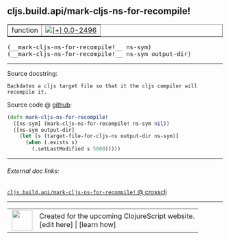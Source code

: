 ## cljs.build.api/mark-cljs-ns-for-recompile!



 <table border="1">
<tr>
<td>function</td>
<td><a href="https://github.com/cljsinfo/cljs-api-docs/tree/0.0-2496"><img valign="middle" alt="[+] 0.0-2496" title="Added in 0.0-2496" src="https://img.shields.io/badge/+-0.0--2496-lightgrey.svg"></a> </td>
</tr>
</table>


 <samp>
(__mark-cljs-ns-for-recompile!__ ns-sym)<br>
</samp>
 <samp>
(__mark-cljs-ns-for-recompile!__ ns-sym output-dir)<br>
</samp>

---





Source docstring:

```
Backdates a cljs target file so that it the cljs compiler will recompile it.
```


Source code @ [github](https://github.com/clojure/clojurescript/blob/r3153/src/clj/cljs/build/api.clj#L37-L43):

```clj
(defn mark-cljs-ns-for-recompile!
  ([ns-sym] (mark-cljs-ns-for-recompile! ns-sym nil))
  ([ns-sym output-dir]
    (let [s (target-file-for-cljs-ns output-dir ns-sym)]
      (when (.exists s)
        (.setLastModified s 5000)))))
```

<!--
Repo - tag - source tree - lines:

 <pre>
clojurescript @ r3153
└── src
    └── clj
        └── cljs
            └── build
                └── <ins>[api.clj:37-43](https://github.com/clojure/clojurescript/blob/r3153/src/clj/cljs/build/api.clj#L37-L43)</ins>
</pre>

-->

---



###### External doc links:

[`cljs.build.api/mark-cljs-ns-for-recompile!` @ crossclj](http://crossclj.info/fun/cljs.build.api/mark-cljs-ns-for-recompile%21.html)<br>

---

 <table>
<tr><td>
<img valign="middle" align="right" width="48px" src="http://i.imgur.com/Hi20huC.png">
</td><td>
Created for the upcoming ClojureScript website.<br>
[edit here] | [learn how]
</td></tr></table>

[edit here]:https://github.com/cljsinfo/cljs-api-docs/blob/master/cljsdoc/cljs.build.api/mark-cljs-ns-for-recompileBANG.cljsdoc
[learn how]:https://github.com/cljsinfo/cljs-api-docs/wiki/cljsdoc-files

<!--

This information was too distracting to show to readers, but I'll leave it
commented here since it is helpful to:

- pretty-print the data used to generate this document
- and show how to retrieve that data



The API data for this symbol:

```clj
{:ns "cljs.build.api",
 :name "mark-cljs-ns-for-recompile!",
 :signature ["[ns-sym]" "[ns-sym output-dir]"],
 :history [["+" "0.0-2496"]],
 :type "function",
 :full-name-encode "cljs.build.api/mark-cljs-ns-for-recompileBANG",
 :source {:code "(defn mark-cljs-ns-for-recompile!\n  ([ns-sym] (mark-cljs-ns-for-recompile! ns-sym nil))\n  ([ns-sym output-dir]\n    (let [s (target-file-for-cljs-ns output-dir ns-sym)]\n      (when (.exists s)\n        (.setLastModified s 5000)))))",
          :title "Source code",
          :repo "clojurescript",
          :tag "r3153",
          :filename "src/clj/cljs/build/api.clj",
          :lines [37 43]},
 :full-name "cljs.build.api/mark-cljs-ns-for-recompile!",
 :docstring "Backdates a cljs target file so that it the cljs compiler will recompile it."}

```

Retrieve the API data for this symbol:

```clj
;; from Clojure REPL
(require '[clojure.edn :as edn])
(-> (slurp "https://raw.githubusercontent.com/cljsinfo/cljs-api-docs/catalog/cljs-api.edn")
    (edn/read-string)
    (get-in [:symbols "cljs.build.api/mark-cljs-ns-for-recompile!"]))
```

-->
